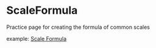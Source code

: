 # ScaleFormula
Practice page for creating the formula of common scales

example: [Scale Formula](https://www.guitarland.com/MusicTheoryWithToneJS/ScaleFormula/ScaleFormula.html)
